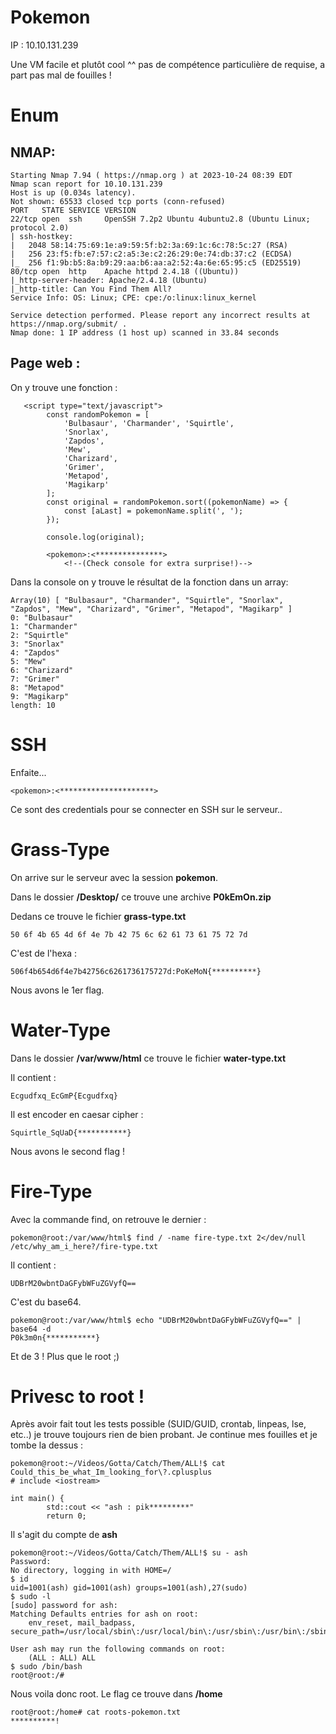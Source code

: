 # Pokemon 
IP : 10.10.131.239

Une VM facile et plutôt cool ^^ pas de compétence particulière de requise, a part pas mal de fouilles !
# Enum
## NMAP:
```nmap
Starting Nmap 7.94 ( https://nmap.org ) at 2023-10-24 08:39 EDT
Nmap scan report for 10.10.131.239
Host is up (0.034s latency).
Not shown: 65533 closed tcp ports (conn-refused)
PORT   STATE SERVICE VERSION
22/tcp open  ssh     OpenSSH 7.2p2 Ubuntu 4ubuntu2.8 (Ubuntu Linux; protocol 2.0)
| ssh-hostkey: 
|   2048 58:14:75:69:1e:a9:59:5f:b2:3a:69:1c:6c:78:5c:27 (RSA)
|   256 23:f5:fb:e7:57:c2:a5:3e:c2:26:29:0e:74:db:37:c2 (ECDSA)
|_  256 f1:9b:b5:8a:b9:29:aa:b6:aa:a2:52:4a:6e:65:95:c5 (ED25519)
80/tcp open  http    Apache httpd 2.4.18 ((Ubuntu))
|_http-server-header: Apache/2.4.18 (Ubuntu)
|_http-title: Can You Find Them All?
Service Info: OS: Linux; CPE: cpe:/o:linux:linux_kernel

Service detection performed. Please report any incorrect results at https://nmap.org/submit/ .
Nmap done: 1 IP address (1 host up) scanned in 33.84 seconds
```
## Page web :
On y trouve une fonction :
```
   <script type="text/javascript">
    	const randomPokemon = [
    		'Bulbasaur', 'Charmander', 'Squirtle',
    		'Snorlax',
    		'Zapdos',
    		'Mew',
    		'Charizard',
    		'Grimer',
    		'Metapod',
    		'Magikarp'
    	];
    	const original = randomPokemon.sort((pokemonName) => {
    		const [aLast] = pokemonName.split(', ');
    	});

    	console.log(original);
```
```
        <pokemon>:<***************>
        	<!--(Check console for extra surprise!)-->
```
Dans la console on y trouve le résultat de la fonction dans un array:
```
Array(10) [ "Bulbasaur", "Charmander", "Squirtle", "Snorlax", "Zapdos", "Mew", "Charizard", "Grimer", "Metapod", "Magikarp" ]
0: "Bulbasaur"
1: "Charmander"
2: "Squirtle"
3: "Snorlax"
4: "Zapdos"
5: "Mew"
6: "Charizard"
7: "Grimer"
8: "Metapod"
9: "Magikarp"
length: 10
```
# SSH
Enfaite...
```
<pokemon>:<*********************>
```
Ce sont des credentials pour se connecter en SSH sur le serveur..

# Grass-Type
On arrive sur le serveur avec la session **pokemon**. 

Dans le dossier **/Desktop/** ce trouve une archive **P0kEmOn.zip**

Dedans ce trouve le fichier **grass-type.txt**
```
50 6f 4b 65 4d 6f 4e 7b 42 75 6c 62 61 73 61 75 72 7d
```
C'est de l'hexa :
```
506f4b654d6f4e7b42756c6261736175727d:PoKeMoN{**********}
```
Nous avons le 1er flag.

# Water-Type 
Dans le dossier **/var/www/html** ce trouve le fichier **water-type.txt**

Il contient :
```
Ecgudfxq_EcGmP{Ecgudfxq}
```
Il est encoder en caesar cipher :
```
Squirtle_SqUaD{***********}
```
Nous avons le second flag !
# Fire-Type
Avec la commande find, on retrouve le dernier :
```
pokemon@root:/var/www/html$ find / -name fire-type.txt 2</dev/null
/etc/why_am_i_here?/fire-type.txt
```
Il contient :
```
UDBrM20wbntDaGFybWFuZGVyfQ==
```
C'est du base64.
```
pokemon@root:/var/www/html$ echo "UDBrM20wbntDaGFybWFuZGVyfQ==" | base64 -d
P0k3m0n{***********}
```
Et de 3 ! Plus que le root ;)

# Privesc to root !
Après avoir fait tout les tests possible (SUID/GUID, crontab, linpeas, lse, etc..) je trouve toujours rien de bien probant. Je continue mes fouilles et je tombe la dessus :
```
pokemon@root:~/Videos/Gotta/Catch/Them/ALL!$ cat Could_this_be_what_Im_looking_for\?.cplusplus 
# include <iostream>

int main() {
        std::cout << "ash : pik*********"
        return 0;
```
Il s'agit du compte de **ash**
```
pokemon@root:~/Videos/Gotta/Catch/Them/ALL!$ su - ash
Password: 
No directory, logging in with HOME=/
$ id
uid=1001(ash) gid=1001(ash) groups=1001(ash),27(sudo)
$ sudo -l
[sudo] password for ash: 
Matching Defaults entries for ash on root:
    env_reset, mail_badpass, secure_path=/usr/local/sbin\:/usr/local/bin\:/usr/sbin\:/usr/bin\:/sbin\:/bin\:/snap/bin

User ash may run the following commands on root:
    (ALL : ALL) ALL
$ sudo /bin/bash
root@root:/#
```
Nous voila donc root.
Le flag ce trouve dans **/home**
```
root@root:/home# cat roots-pokemon.txt 
**********!
```
